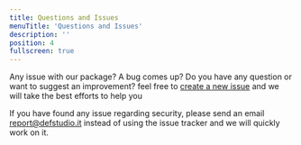```yaml
---
title: Questions and Issues
menuTitle: 'Questions and Issues'
description: ''
position: 4
fullscreen: true
---
```


Any issue with our package? A bug comes up? Do you have any question or want to suggest an improvement? feel free to [create a new issue](https://github.com/def-studio/telegraph/issues) and we will take the best efforts to help you


If you have found any issue regarding security, please send an email [report@defstudio.it](mailto:report@defstudio.it) instead of using the issue tracker and we will quickly work on it.
